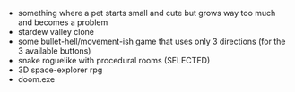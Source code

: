 - something where a pet starts small and cute but grows way too much and becomes a problem
- stardew valley clone
- some bullet-hell/movement-ish game that uses only 3 directions (for the 3 available buttons)
- snake roguelike with procedural rooms (SELECTED)
- 3D space-explorer rpg
- doom.exe